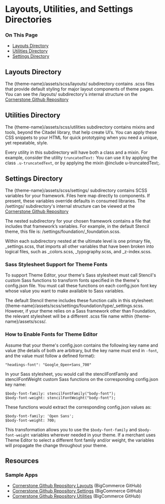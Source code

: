 <h1>Layouts, Utilities, and Settings Directories</h1>
<div class="otp" id="no-index">
	<h3> On This Page </h3>
	<ul>
    <li><a href="#layouts-utilities-settings_the-layouts-directory">Layouts Directory</a></li>
    <li><a href="#layouts-utilities-settings_the-utilities-directory">Utilities Directory</a></li>
    <li><a href="#layouts-utilities-settings_the-settings-directory">Settings Directory</a></li>
	</ul>
</div>

<a href='#layouts-utilities-settings_the-layouts-directory' aria-hidden='true' class='block-anchor'  id='layouts-utilities-settings_the-layouts-directory'><i aria-hidden='true' class='linkify icon'></i></a>

## Layouts Directory

The <span class="fp">{theme-name}/assets/scss/layouts/</span> subdirectory contains .scss files that provide default styling for major layout components of theme pages. You can see the <span class="fp">/layouts/</span> subdirectory's internal structure on the [Cornerstone Github Repository](https://github.com/bigcommerce/cornerstone/tree/master/assets/scss/layouts)



<a href='#layouts-utilities-settings_the-utilities-directory' aria-hidden='true' class='block-anchor'  id='layouts-utilities-settings_the-utilities-directory'><i aria-hidden='true' class='linkify icon'></i></a>

## Utilities Directory

The <span class="fp">{theme-name}/assets/scss/utilities</span> subdirectory contains mixins and tools, beyond the Citadel library, that help create UI’s. You can apply these CSS snippets to your HTML for quick prototyping when you need a unique, yet repeatable, style.

Every utility in this subdirectory will have both a class and a mixin. For example, consider the utility `truncatedText:` You can use it by applying the class `.u-truncatedText`, or by applying the mixin @include u-truncatedText;.



<a href='#layouts-utilities-settings_the-settings-directory' aria-hidden='true' class='block-anchor'  id='layouts-utilities-settings_the-settings-directory'><i aria-hidden='true' class='linkify icon'></i></a>

## Settings Directory

The <span class="fp">{theme-name}/assets/scss/settings/</span> subdirectory contains SCSS variables for your framework. Files here map directly to components. If present, these variables override defaults in consumed libraries. The <span class="fp">/settings/</span> subdirectory's internal structure can be viewed at the [Cornerstone Github Repository](https://github.com/bigcommerce/cornerstone/tree/master/assets/scss/settings) 
	
The nested subdirectory for your chosen framework contains a file that includes that framework’s variables. For example, in the default Stencil theme, this file is: <span class="fp">/settings/foundation/_foundation.scss</span>.

Within each subdirectory nested at the ultimate level is one primary file, <span class="fn">_settings.scss</span>, that imports all other variables that have been broken into logical files, such as <span class="fn">_colors.scss</span>, <span class="fn">_typography.scss</span>, and <span class="fn">_z-index.scss</span>.
	
### Sass Stylesheet Support for Theme Fonts
	
To support Theme Editor, your theme's Sass stylesheet must call Stencil's custom Sass functions to transform fonts specified in the theme's <span class="fn">config.json</span> file. You must call these functions on each <span class="fn">config.json</span> font key whose value you want to make available to Sass variables.

The default Stencil theme includes these function calls in this stylesheet:
<span class="fp">{theme-name}/assets/scss/settings/foundation/type/_settings.scss</span>. However, if your theme relies on a Sass framework other than Foundation, the relevant stylesheet will be a different .scss file name within <span class="fp">{theme-name}/assets/scss/</span>.

	
### How to Enable Fonts for Theme Editor

Assume that your theme's <span class="fn">config.json</span> contains the following key name and value (the details of both are arbitrary, but the key name must end in `-font`, and the value must follow a defined format):
	
`"headings-font": "Google_Open+Sans_700"`
	
In your Sass stylesheet, you would call the stencilFontFamily and stencilFontWeight custom Sass functions on the corresponding <span class="fn">config.json</span> key name:
	
```
$body-font-family: stencilFontFamily("body-font");
$body-font-weight: stencilFontWeight("body-font");
```

These functions would extract the corresponding <span class="fn">config.json</span> values as:

```
$body-font-family: 'Open Sans';
$body-font-weight: 700;
```
	
This transformation allows you to use the `$body-font-family` and `$body-font-weight` variables wherever needed in your theme. If a merchant uses Theme Editor to select a different font family and/or weight, the variables will propagate the change throughout your theme.




## Resources

### Sample Apps
* [Cornerstone Github Repository Layouts](https://github.com/bigcommerce/cornerstone/tree/master/assets/scss/layouts) (BigCommerce GitHub)
* [Cornerstone Github Repository Settings](https://github.com/bigcommerce/cornerstone/tree/master/assets/scss/settings) (BigCommerce GitHub)
* [Cornerstone Github Repository Utilities](https://github.com/bigcommerce/cornerstone/tree/master/assets/scss/utilities) (BigCommerce GitHub)


